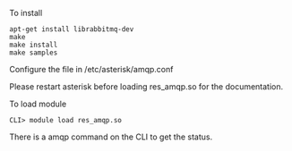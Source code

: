 To install

    apt-get install librabbitmq-dev
    make
    make install
    make samples

Configure the file in /etc/asterisk/amqp.conf

Please restart asterisk before loading res_amqp.so for the documentation.

To load module

    CLI> module load res_amqp.so

There is a amqp command on the CLI to get the status.
